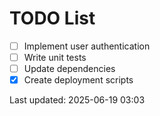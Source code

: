 # TODO List

- [ ] Implement user authentication
- [ ] Write unit tests
- [ ] Update dependencies
- [x] Create deployment scripts

Last updated: 2025-06-19 03:03
